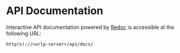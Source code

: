 # API Documentation

Interactive API documentation powered by [Redoc](https://github.com/Redocly/redoc) is accessible at the following URL:
```
http(s)://<urlp-server>/api/docs/
```
